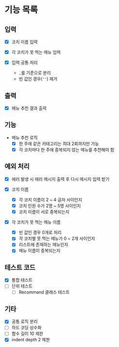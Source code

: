 # 기능 목록

## 입력

  - [x] 코치 이름 입력
  - [x] 각 코치가 못 먹는 메뉴 입력

  - [x] 입력 공통 처리
    - `,`를 기준으로 분리
    - 빈 값인 경우(`''`) 제거

## 출력

  - [x] 메뉴 추천 결과 출력

## 기능

  - 메뉴 추천 로직
    - [x] 한 주에 같은 카테고리는 최대 2회까지만 가능
    - [x] 각 코치마다 한 주에 중복되지 않는 메뉴를 추천해야 함

## 예외 처리

  - [x] 에러 발생 시 에러 메시지 출력 후 다시 메시지 입력 받기

  - [x] 코치 이름
    - [x] 각 코치 이름이 2 ~ 4 글자 사이인지
    - [x] 코치 인원 수가 2명 ~ 5명 사이인지
    - [x] 코치 이름이 서로 중복되는지

  - [x] 각 코치가 못 먹는 메뉴 이름
    - [x] 빈 값인 경우 0개로 처리
    - [x] 각 코치별 못 먹는 메뉴가 0 ~ 2개 사이인지
    - [x] 리스트에 존재하는 메뉴인지
    - [x] 메뉴 이름이 중복되는지

## 테스트 코드

  - [x] 통합 테스트
  - [ ] 단위 테스트
    - [ ] Recommand 클래스 테스트

## 기타

  - [x] 공통 로직 분리
  - [ ] 하드 코딩 상수화
  - [ ] 함수 길이 10 제한
  - [x] indent depth 2 제한
